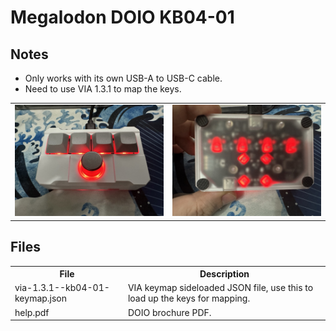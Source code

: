 # Megalodon DOIO KB04-01

## Notes

- Only works with its own USB-A to USB-C cable.
- Need to use VIA 1.3.1 to map the keys.

<table>
  <tr>
  <td>
    <img src="./front.jpeg" />
  </td>
  <td>
    <img src="./back.jpeg" />
  </td>
  </tr>
</table>

## Files

<table>
  <tr>
  <th>File</th>
  <th>Description</th>
  </tr>
  <tr>
  <td>
    via-1.3.1--kb04-01-keymap.json
  </td>
  <td>
    VIA keymap sideloaded JSON file, use this to load up the keys for mapping.
  </td>
  </tr>
  <tr>
  <td>
    help.pdf
  </td>
  <td>
    DOIO brochure PDF.
  </td>
  </tr>
</table>
